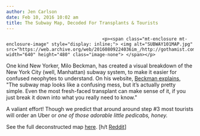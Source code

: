 ```yaml
---
author: Jen Carlson
date: Feb 10, 2016 10:02 am
title: The Subway Map, Decoded For Transplants & Tourists
---
```


	
										<p><span class="mt-enclosure mt-enclosure-image" style="display: inline;"> <img alt="SUBWAY101MAP.jpg" src="https://web.archive.org/web/20160809224036im_/http://gothamist.com/attachments/arts_jen/SUBWAY101MAP.jpg" width="640" height="480" class="image-none"> </span></p>

<p>One kind New Yorker, Milo Beckman, has created a visual breakdown of the New York City (well, Manhattan) subway system, to make it easier for confused neophytes to understand. On his website, <a href="https://web.archive.org/web/20160809224036/http://milobeckman.com/2016/02/09/manhattan-subways-an-explainer-for-transplants/">Beckman explains</a>, &quot;The subway map looks like a confusing mess, but it&#x2019;s actually pretty simple. Even the most fresh-faced transplant can make sense of it, if you just break it down into what you really need to know.&quot; </p>

<p>A valiant effort! Though we predict that around around step #3 most tourists will order an Uber or <em>one of those adorable little pedicabs, honey.</em></p>

<p>See the full deconstructed map <a href="https://web.archive.org/web/20160809224036/http://milobeckman.com/2016/02/09/manhattan-subways-an-explainer-for-transplants/">here</a>. [h/t <a href="https://web.archive.org/web/20160809224036/https://www.reddit.com/r/nyc/comments/44zlw2/nonnew_yorkers_always_seem_confused_by_the/">Reddit</a>]</p>					
										
									
				
